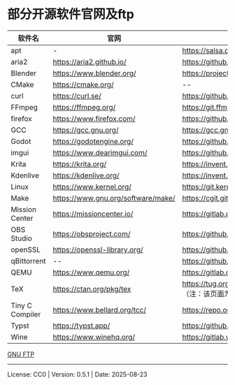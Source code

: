 # 部分开源软件官网及ftp

| 软件名 | 官网 | 开发仓库 | 源码下载处 |
| --- | --- | --- | --- |
| apt | - | https://salsa.debian.org/apt-team/apt | https://salsa.debian.org/apt-team/apt/-/tags |
| aria2 | https://aria2.github.io/ | https://github.com/aria2/aria2 | https://github.com/aria2/aria2/releases |
| Blender | https://www.blender.org/ | https://projects.blender.org/blender/blender | https://download.blender.org/source/ |
| CMake | https://cmake.org/ | -- | -- |
| curl | https://curl.se/ | https://github.com/curl/curl | https://github.com/curl/curl/releases |
| FFmpeg | https://ffmpeg.org/ | https://git.ffmpeg.org/gitweb/ffmpeg.git | https://git.ffmpeg.org/gitweb/ffmpeg.git/tags |
| firefox | https://www.firefox.com/ | https://github.com/mozilla-firefox/firefox | https://ftp.mozilla.org/pub/firefox/releases/ |
| GCC | https://gcc.gnu.org/ | https://gcc.gnu.org/git/gcc.git | https://ftp.gnu.org/gnu/gcc/ |
| Godot | https://godotengine.org/ | https://github.com/godotengine/godot | https://github.com/godotengine/godot/releases |
| imgui | https://www.dearimgui.com/ | https://github.com/ocornut/imgui | https://github.com/ocornut/imgui/releases |
| Krita | https://krita.org/ | https://invent.kde.org/graphics/krita | https://invent.kde.org/graphics/krita/-/tags |
| Kdenlive | https://kdenlive.org/ | https://invent.kde.org/multimedia/kdenlive | https://invent.kde.org/multimedia/kdenlive/-/tags |
| Linux | https://www.kernel.org/ | https://git.kernel.org/pub/scm/linux/kernel/git/torvalds/linux.git/ | https://git.kernel.org/pub/scm/linux/kernel/git/torvalds/linux.git/refs/tags |
| Make | https://www.gnu.org/software/make/ | https://cgit.git.savannah.gnu.org/cgit/make.git | https://cgit.git.savannah.gnu.org/cgit/make.git/refs/tags |
| Mission Center | https://missioncenter.io/ | https://gitlab.com/mission-center-devs/mission-center | https://gitlab.com/mission-center-devs/mission-center/-/releases |
| OBS Studio | https://obsproject.com/ | https://github.com/obsproject/obs-studio | https://github.com/obsproject/obs-studio/releases |
| openSSL | https://openssl-library.org/ | https://github.com/openssl/openssl | https://github.com/openssl/openssl/releases |
| qBittorrent | -- | https://github.com/qbittorrent/qBittorrent/ | https://github.com/qbittorrent/qBittorrent/tags |
| QEMU | https://www.qemu.org/ | https://gitlab.com/qemu-project/qemu | https://gitlab.com/qemu-project/qemu/-/tags |
| TeX | https://ctan.org/pkg/tex | https://tug.org/svn/texlive/trunk/Build/source/texk/web2c/ （注：该页面为分页页面） | https://ctan.org/tex-archive/systems/knuth/dist/tex |
| Tiny C Compiler | https://www.bellard.org/tcc/ | https://repo.or.cz/w/tinycc.git | https://repo.or.cz/tinycc.git/tags |
| Typst | https://typst.app/ | https://github.com/typst/typst | https://github.com/typst/typst/releases |
| Wine | https://www.winehq.org/ | https://gitlab.winehq.org/wine/wine | https://gitlab.winehq.org/wine/wine/-/releases |

[GNU FTP](https://ftp.gnu.org/gnu/)

---
License: CC0 | Version: 0.5.1 | Date: 2025-08-23
